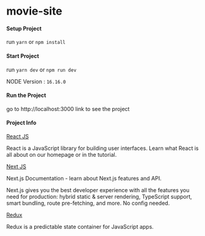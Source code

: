 # movie-site

#### Setup Project
run `yarn` or `npm install`

#### Start Project 

run `yarn dev` or `npm run dev`


NODE Version : `16.16.0`

#### Run the Project 

go to  http://localhost:3000 link to see the project

#### Project Info

[React JS](https://reactjs.org/docs/getting-started.html)

React is a JavaScript library for building user interfaces. Learn what React is all about on our homepage or in the tutorial.

[Next JS](https://nextjs.org)

Next.js Documentation - learn about Next.js features and API.

Next.js gives you the best developer experience with all the features you need for production: hybrid static & server rendering, TypeScript support, smart bundling, route pre-fetching, and more. No config needed.

[Redux](https://reactjs.org/docs/getting-started.html)

Redux is a predictable state container for JavaScript apps.

